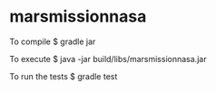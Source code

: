 # marsmissionnasa

To compile
$ gradle jar

To execute
$ java -jar build/libs/marsmissionnasa.jar

To run the tests
$ gradle test
